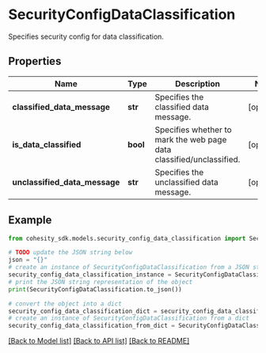 # SecurityConfigDataClassification

Specifies security config for data classification.

## Properties

Name | Type | Description | Notes
------------ | ------------- | ------------- | -------------
**classified_data_message** | **str** | Specifies the classified data message. | [optional] 
**is_data_classified** | **bool** | Specifies whether to mark the web page data classified/unclassified. | [optional] 
**unclassified_data_message** | **str** | Specifies the unclassified data message. | [optional] 

## Example

```python
from cohesity_sdk.models.security_config_data_classification import SecurityConfigDataClassification

# TODO update the JSON string below
json = "{}"
# create an instance of SecurityConfigDataClassification from a JSON string
security_config_data_classification_instance = SecurityConfigDataClassification.from_json(json)
# print the JSON string representation of the object
print(SecurityConfigDataClassification.to_json())

# convert the object into a dict
security_config_data_classification_dict = security_config_data_classification_instance.to_dict()
# create an instance of SecurityConfigDataClassification from a dict
security_config_data_classification_from_dict = SecurityConfigDataClassification.from_dict(security_config_data_classification_dict)
```
[[Back to Model list]](../README.md#documentation-for-models) [[Back to API list]](../README.md#documentation-for-api-endpoints) [[Back to README]](../README.md)


